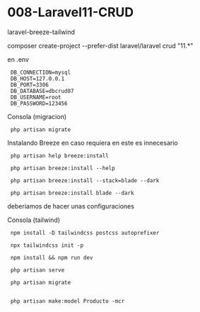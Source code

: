 # 008-Laravel11-CRUD
 laravel-breeze-tailwind

 composer create-project --prefer-dist laravel/laravel crud "11.*"

en .env

     DB_CONNECTION=mysql
     DB_HOST=127.0.0.1
     DB_PORT=3306
     DB_DATABASE=dbcrud07
     DB_USERNAME=root
     DB_PASSWORD=123456

Consola (migracion)

     php artisan migrate

Instalando Breeze en caso requiera en este es innecesario

     php artisan help breeze:install

     php artisan breeze:install --help

     php artisan breeze:install --stack=blade --dark

     php artisan breeze:install blade --dark

deberiamos de hacer unas configuraciones

Consola (tailwind)

     npm install -D tailwindcss postcss autoprefixer

     npx tailwindcss init -p

     npm install && npm run dev

     php artisan serve

     php artisan migrate


     php artisan make:model Producto -mcr     


